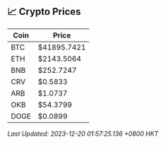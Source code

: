 ## 📈 Crypto Prices

| Coin | Price |
| ---- | ----- |
| BTC | $41895.7421 |
| ETH | $2143.5064 |
| BNB | $252.7247 |
| CRV | $0.5833 |
| ARB | $1.0737 |
| OKB | $54.3799 |
| DOGE | $0.0899 |

_Last Updated: 2023-12-20 01:57:25.136 +0800 HKT_